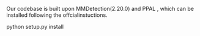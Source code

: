 Our codebase is built upon MMDetection(2.20.0) and PPAL , which can be installed following the offcialinstuctions.


python setup.py install



